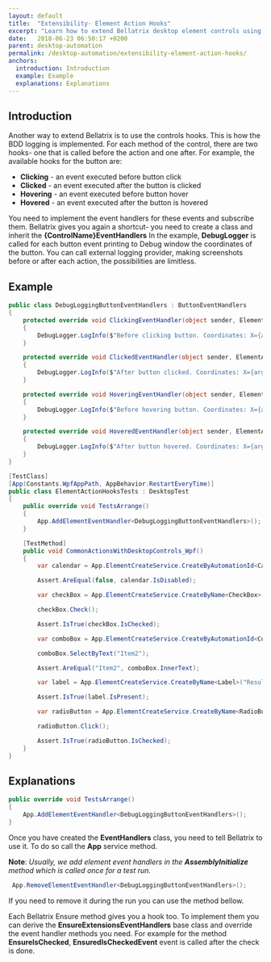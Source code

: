 ```yaml
---
layout: default
title:  "Extensibility- Element Action Hooks"
excerpt: "Learn how to extend Bellatrix desktop element controls using element action hooks."
date:   2018-06-23 06:50:17 +0200
parent: desktop-automation
permalink: /desktop-automation/extensibility-element-action-hooks/
anchors:
  introduction: Introduction
  example: Example
  explanations: Explanations
---
```

Introduction
------------
Another way to extend Bellatrix is to use the controls hooks. This is how the BDD logging is implemented. For each method of the control, there are two hooks- one that is called before the action and one after. For example, the available hooks for the button are:
- **Clicking** - an event executed before button click
- **Clicked** - an event executed after the button is clicked
- **Hovering** - an event executed before button hover
- **Hovered** - an event executed after the button is hovered

You need to implement the event handlers for these events and subscribe them. Bellatrix gives you again a shortcut- you need to create a class and inherit the **{ControlName}EventHandlers** In the example, **DebugLogger** is called for each button event printing to Debug window the coordinates of the button. You can call external logging provider, making screenshots before or after each action, the possibilities are limitless.

Example
-------
```csharp
public class DebugLoggingButtonEventHandlers : ButtonEventHandlers
{
    protected override void ClickingEventHandler(object sender, ElementActionEventArgs arg)
    {
        DebugLogger.LogInfo($"Before clicking button. Coordinates: X={arg.Element.WrappedElement.Location.X} Y={arg.Element.WrappedElement.Location.Y}");
    }

    protected override void ClickedEventHandler(object sender, ElementActionEventArgs arg)
    {
        DebugLogger.LogInfo($"After button clicked. Coordinates: X={arg.Element.WrappedElement.Location.X} Y={arg.Element.WrappedElement.Location.Y}");
    }

    protected override void HoveringEventHandler(object sender, ElementActionEventArgs arg)
    {
        DebugLogger.LogInfo($"Before hovering button. Coordinates: X={arg.Element.WrappedElement.Location.X} Y={arg.Element.WrappedElement.Location.Y}");
    }

    protected override void HoveredEventHandler(object sender, ElementActionEventArgs arg)
    {
        DebugLogger.LogInfo($"After button hovered. Coordinates: X={arg.Element.WrappedElement.Location.X} Y={arg.Element.WrappedElement.Location.Y}");
    }
}
```
```csharp
[TestClass]
[App(Constants.WpfAppPath, AppBehavior.RestartEveryTime)]
public class ElementActionHooksTests : DesktopTest
{
    public override void TestsArrange()
    {
        App.AddElementEventHandler<DebugLoggingButtonEventHandlers>();
    }

    [TestMethod]
    public void CommonActionsWithDesktopControls_Wpf()
    {
        var calendar = App.ElementCreateService.CreateByAutomationId<Calendar>("calendar");

        Assert.AreEqual(false, calendar.IsDisabled);

        var checkBox = App.ElementCreateService.CreateByName<CheckBox>("BellaCheckBox");

        checkBox.Check();

        Assert.IsTrue(checkBox.IsChecked);

        var comboBox = App.ElementCreateService.CreateByAutomationId<ComboBox>("select");

        comboBox.SelectByText("Item2");

        Assert.AreEqual("Item2", comboBox.InnerText);

        var label = App.ElementCreateService.CreateByName<Label>("Result Label");

        Assert.IsTrue(label.IsPresent);

        var radioButton = App.ElementCreateService.CreateByName<RadioButton>("RadioButton");

        radioButton.Click();

        Assert.IsTrue(radioButton.IsChecked);
    }
}
```

Explanations
------------
```csharp
public override void TestsArrange()
{
    App.AddElementEventHandler<DebugLoggingButtonEventHandlers>();
}
```
Once you have created the **EventHandlers** class, you need to tell Bellatrix to use it. To do so call the **App** service method.

**Note**: *Usually, we add element event handlers in the **AssemblyInitialize** method which is called once for a test run.*

```csharp
 App.RemoveElementEventHandler<DebugLoggingButtonEventHandlers>();
```
If you need to remove it during the run you can use the method bellow.

Each Bellatrix Ensure method gives you a hook too. To implement them you can derive the **EnsureExtensionsEventHandlers** base class and override the event handler methods you need. For example for the method **EnsureIsChecked**, **EnsuredIsCheckedEvent** event is called after the check is done.